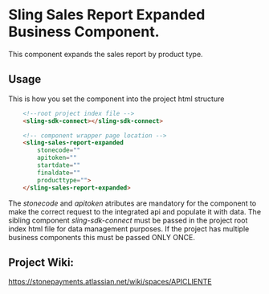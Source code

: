 # Sling Sales Report Expanded Business Component.

This component expands the sales report by product type.

## Usage
This is how you set the component into the project html structure
```html
    <!--root project index file -->
    <sling-sdk-connect></sling-sdk-connect>

    <!-- component wrapper page location -->
    <sling-sales-report-expanded
        stonecode=""
        apitoken=""
        startdate=""
        finaldate=""
        producttype="">
    </sling-sales-report-expanded>
```
The *stonecode* and *apitoken* atributes are mandatory for the component to make the correct request to the integrated api and populate it with data.
The sibling component *sling-sdk-connect* must be passed in the project root index html file for data management purposes. If the project has multiple business components this must be passed ONLY ONCE.
## Project Wiki:

https://stonepayments.atlassian.net/wiki/spaces/APICLIENTE
